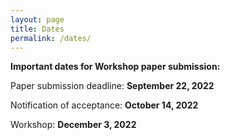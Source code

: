 ```yaml
---
layout: page
title: Dates
permalink: /dates/
---
```


**Important dates for Workshop paper submission:**

Paper submission deadline: **September 22, 2022**

Notification of acceptance: **October 14, 2022**

Workshop: **December 3, 2022**
